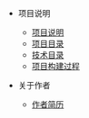 * 项目说明

	* [项目说明](README.md)
	* [项目目录](项目笔记/项目目录.md)
	* [技术目录](项目笔记/技术目录.md)
	* [项目构建过程](项目笔记/项目构建过程.md)

* 关于作者

	* [作者简历](项目笔记/关于作者/我的简历.md)